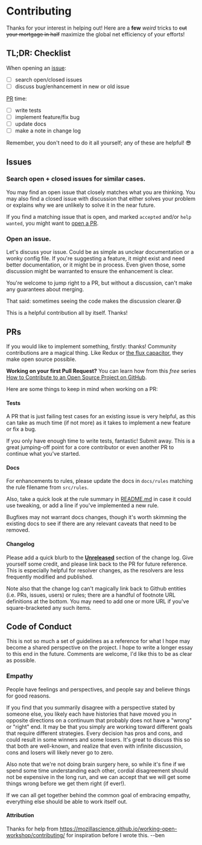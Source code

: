 # Contributing

Thanks for your interest in helping out! Here are a **few** _weird_ tricks to
~~cut your mortgage in half~~ maximize the global net efficiency of your efforts!

## TL;DR: Checklist

When opening an [issue](#issues):
- [ ] search open/closed issues
- [ ] discuss bug/enhancement in new or old issue

[PR](#prs) time:
- [ ] write tests
- [ ] implement feature/fix bug
- [ ] update docs
- [ ] make a note in change log

Remember, you don't need to do it all yourself; any of these are helpful! 😎

## Issues

### Search open + closed issues for similar cases.

  You may find an open issue that closely matches what you are thinking. You
  may also find a closed issue with discussion that either solves your problem
  or explains why we are unlikely to solve it in the near future.

  If you find a matching issue that is open, and marked `accepted` and/or `help
  wanted`, you might want to [open a PR](#prs).

### Open an issue.

  Let's discuss your issue. Could be as simple as unclear documentation or a
  wonky config file.
  If you're suggesting a feature, it might exist and need better
  documentation, or it might be in process. Even given those, some discussion might
  be warranted to ensure the enhancement is clear.

  You're welcome to jump right to a PR, but without a discussion, can't make any
  guarantees about merging.

  That said: sometimes seeing the code makes the discussion clearer.😄

This is a helpful contribution all by itself. Thanks!

## PRs

If you would like to implement something, firstly: thanks! Community contributions
are a magical thing. Like Redux or [the flux capacitor](https://youtu.be/SR5BfQ4rEqQ?t=2m25s),
they make open source possible.

**Working on your first Pull Request?**
You can learn how from this _free_ series [How to Contribute to an Open Source Project on GitHub](https://egghead.io/series/how-to-contribute-to-an-open-source-project-on-github).

Here are some things to keep in mind when working on a PR:

#### Tests

A PR that is just failing test cases for an existing issue is very helpful, as this
can take as much time (if not more) as it takes to implement a new feature or fix
a bug.

If you only have enough time to write tests, fantastic! Submit away. This is a great
jumping-off point for a core contributor or even another PR to continue what you've started.

#### Docs

For enhancements to rules, please update the docs in `docs/rules` matching the rule
filename from `src/rules`.

Also, take a quick look at the rule summary in [README.md] in case it could use tweaking,
or add a line if you've implemented a new rule.

Bugfixes may not warrant docs changes, though it's worth skimming the existing
docs to see if there are any relevant caveats that need to be removed.

#### Changelog

Please add a quick blurb to the [**Unreleased**](CHANGELOG.md#unreleased) section of the change log. Give yourself
some credit, and please link back to the PR for future reference. This is especially
helpful for resolver changes, as the resolvers are less frequently modified and published.

Note also that the change log can't magically link back to Github entities (i.e. PRs,
issues, users) or rules; there are a handful of footnote URL definitions at the bottom.
You may need to add one or more URL if you've square-bracketed any such items.

## Code of Conduct

This is not so much a set of guidelines as a reference for what I hope may become
a shared perspective on the project. I hope to write a longer essay to this end
in the future. Comments are welcome, I'd like this to be as clear as possible.

### Empathy

People have feelings and perspectives, and people say and believe things for good reasons.

If you find that you summarily disagree with a perspective stated by someone else,
you likely each have histories that have moved you in opposite directions on a continuum
that probably does not have a "wrong" or "right" end. It may be that you simply
are working toward different goals that require different strategies. Every decision
has pros and cons, and could result in some winners and some losers. It's great to
discuss this so that both are well-known, and realize that even with infinite discussion,
cons and losers will likely never go to zero.

Also note that we're not doing brain surgery here, so while it's fine if we spend some time
understanding each other, cordial disagreement should not be expensive in the
long run, and we can accept that we will get some things wrong before we get them right (if ever!).

If we can all get together behind the common goal of embracing empathy, everything else should be able to work itself out.

#### Attribution

Thanks for help from https://mozillascience.github.io/working-open-workshop/contributing/
for inspiration before I wrote this. --ben

[README.md]: README.md
